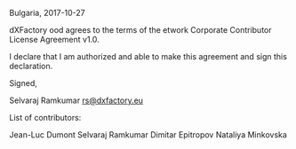 Bulgaria, 2017-10-27

dXFactory ood agrees to the terms of the etwork Corporate Contributor License
Agreement v1.0.

I declare that I am authorized and able to make this agreement and sign this
declaration.

Signed,

Selvaraj Ramkumar rs@dxfactory.eu

List of contributors:

Jean-Luc Dumont
Selvaraj Ramkumar
Dimitar Epitropov
Nataliya Minkovska
